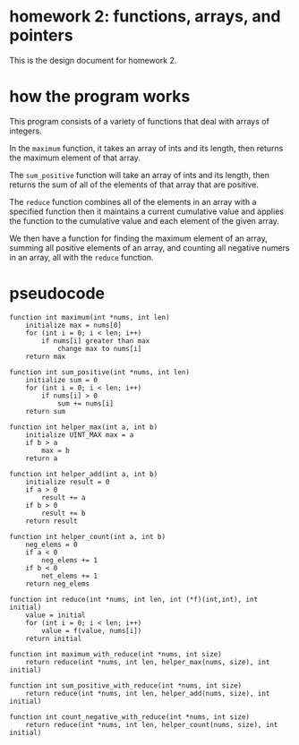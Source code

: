 
# homework 2: functions, arrays, and pointers

This is the design document for homework 2.

# how the program works

This program consists of a variety of functions that deal with arrays of integers. 

In the `maximum`  function, it takes an array of ints and its length, then returns the maximum element of that array.

The `sum_positive` function will take an array of ints and its length, then returns the sum of all of the elements of that array that are positive.

The `reduce` function combines all of the elements in an array with a specified function then it maintains a current cumulative value and applies the function to the cumulative value and each element of the given array. 

We then have a function for finding the maximum element of an array, summing all positive elements of an array, and counting all negative numers in an array, all with the `reduce` function.

# pseudocode

```
function int maximum(int *nums, int len)
    initialize max = nums[0]
    for (int i = 0; i < len; i++)
        if nums[i] greater than max
            change max to nums[i]
    return max

function int sum_positive(int *nums, int len)
    initialize sum = 0
    for (int i = 0; i < len; i++)
        if nums[i] > 0
            sum += nums[i]
    return sum

function int helper_max(int a, int b)
    initialize UINT_MAX max = a
    if b > a
        max = b
    return a

function int helper_add(int a, int b)
    initialize result = 0
    if a > 0
        result += a
    if b > 0
        result += b
    return result

function int helper_count(int a, int b)
    neg_elems = 0
    if a < 0
        neg_elems += 1
    if b < 0
        net_elems += 1 
    return neg_elems

function int reduce(int *nums, int len, int (*f)(int,int), int initial)
    value = initial
    for (int i = 0; i < len; i++)
        value = f(value, nums[i])
    return initial

function int maximum_with_reduce(int *nums, int size)
    return reduce(int *nums, int len, helper_max(nums, size), int initial)

function int sum_positive_with_reduce(int *nums, int size)
    return reduce(int *nums, int len, helper_add(nums, size), int initial)

function int count_negative_with_reduce(int *nums, int size)
    return reduce(int *nums, int len, helper_count(nums, size), int initial)

```
